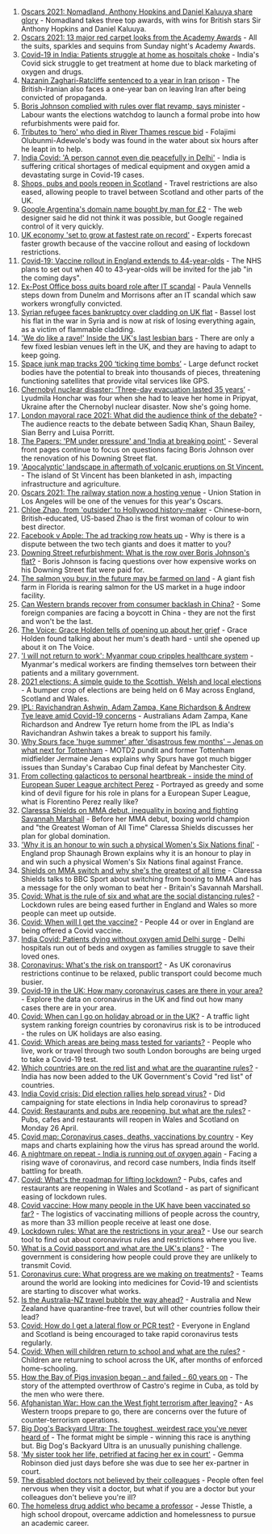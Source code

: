 1. [Oscars 2021: Nomadland, Anthony Hopkins and Daniel Kaluuya share glory](https://www.bbc.co.uk/news/entertainment-arts-56882958) - Nomadland takes three top awards, with wins for British stars Sir Anthony Hopkins and Daniel Kaluuya.
2. [Oscars 2021: 13 major red carpet looks from the Academy Awards](https://www.bbc.co.uk/news/entertainment-arts-56864780) - All the suits, sparkles and sequins from Sunday night's Academy Awards.
3. [Covid-19 in India: Patients struggle at home as hospitals choke](https://www.bbc.co.uk/news/world-asia-india-56882167) - India's Covid sick struggle to get treatment at home due to black marketing of oxygen and drugs.
4. [Nazanin Zaghari-Ratcliffe sentenced to a year in Iran prison](https://www.bbc.co.uk/news/uk-56888938) - The British-Iranian also faces a one-year ban on leaving Iran after being convicted of propaganda.
5. [Boris Johnson complied with rules over flat revamp, says minister](https://www.bbc.co.uk/news/uk-politics-56883078) - Labour wants the elections watchdog to launch a formal probe into how refurbishments were paid for.
6. [Tributes to 'hero' who died in River Thames rescue bid](https://www.bbc.co.uk/news/uk-england-london-56879525) - Folajimi Olubunmi-Adewole's body was found in the water about six hours after he leapt in to help.
7. [India Covid: 'A person cannot even die peacefully in Delhi'](https://www.bbc.co.uk/news/world-asia-india-56882682) - India is suffering critical shortages of medical equipment and oxygen amid a devastating surge in Covid-19 cases.
8. [Shops, pubs and pools reopen in Scotland](https://www.bbc.co.uk/news/uk-scotland-56878753) - Travel restrictions are also eased, allowing people to travel between Scotland and other parts of the UK.
9. [Google Argentina's domain name bought by man for £2](https://www.bbc.co.uk/news/technology-56870270) - The web designer said he did not think it was possible, but Google regained control of it very quickly.
10. [UK economy 'set to grow at fastest rate on record'](https://www.bbc.co.uk/news/business-56885457) - Experts forecast faster growth because of the vaccine rollout and easing of lockdown restrictions.
11. [Covid-19: Vaccine rollout in England extends to 44-year-olds](https://www.bbc.co.uk/news/uk-56880376) - The NHS plans to set out when 40 to 43-year-olds will be invited for the jab "in the coming days".
12. [Ex-Post Office boss quits board role after IT scandal](https://www.bbc.co.uk/news/business-56882496) - Paula Vennells steps down from Dunelm and Morrisons after an IT scandal which saw workers wrongfully convicted.
13. [Syrian refugee faces bankruptcy over cladding on UK flat](https://www.bbc.co.uk/news/business-56778869) - Bassel lost his flat in the war in Syria and is now at risk of losing everything again, as a victim of flammable cladding.
14. ['We do like a rave!' Inside the UK's last lesbian bars](https://www.bbc.co.uk/news/uk-56866034) - There are only a few fixed lesbian venues left in the UK, and they are having to adapt to keep going.
15. [Space junk map tracks 200 ‘ticking time bombs’](https://www.bbc.co.uk/news/science-environment-56845104) - Large defunct rocket bodies have the potential to break into thousands of pieces, threatening functioning satellites that provide vital services like GPS.
16. [Chernobyl nuclear disaster: ‘Three-day evacuation lasted 35 years’](https://www.bbc.co.uk/news/world-europe-56864709) - Lyudmila Honchar was four when she had to leave her home in Pripyat, Ukraine after the Chernobyl nuclear disaster. Now she's going home.
17. [London mayoral race 2021: What did the audience think of the debate?](https://www.bbc.co.uk/news/uk-england-london-56831183) - The audience reacts to the debate between Sadiq Khan, Shaun Bailey, Sian Berry and Luisa Porritt.
18. [The Papers: 'PM under pressure' and 'India at breaking point'](https://www.bbc.co.uk/news/blogs-the-papers-56882822) - Several front pages continue to focus on questions facing Boris Johnson over the renovation of his Downing Street flat.
19. ['Apocalyptic' landscape in aftermath of volcanic eruptions on St Vincent.](https://www.bbc.co.uk/news/world-us-canada-56859335) - The island of St Vincent has been blanketed in ash, impacting infrastructure and agriculture.
20. [Oscars 2021: The railway station now a hosting venue](https://www.bbc.co.uk/news/world-us-canada-56859336) - Union Station in Los Angeles will be one of the venues for this year's Oscars.
21. [Chloe Zhao, from 'outsider' to Hollywood history-maker](https://www.bbc.co.uk/news/entertainment-arts-56828748) - Chinese-born, British-educated, US-based Zhao is the first woman of colour to win best director.
22. [Facebook v Apple: The ad tracking row heats up](https://www.bbc.co.uk/news/technology-56831241) - Why is there is a dispute between the two tech giants and does it matter to you?
23. [Downing Street refurbishment: What is the row over Boris Johnson's flat?](https://www.bbc.co.uk/news/uk-politics-56878663) - Boris Johnson is facing questions over how expensive works on his Downing Street flat were paid for.
24. [The salmon you buy in the future may be farmed on land](https://www.bbc.co.uk/news/business-56829129) - A giant fish farm in Florida is rearing salmon for the US market in a huge indoor facility.
25. [Can Western brands recover from consumer backlash in China?](https://www.bbc.co.uk/news/business-56598884) - Some foreign companies are facing a boycott in China - they are not the first and won't be the last.
26. [The Voice: Grace Holden tells of opening up about her grief](https://www.bbc.co.uk/news/uk-england-essex-56608101) - Grace Holden found talking about her mum's death hard - until she opened up about it on The Voice.
27. ['I will not return to work': Myanmar coup cripples healthcare system](https://www.bbc.co.uk/news/world-asia-56827116) - Myanmar's medical workers are finding themselves torn between their patients and a military government.
28. [2021 elections: A simple guide to the Scottish, Welsh and local elections](https://www.bbc.co.uk/news/uk-politics-56286643) - A bumper crop of elections are being held on 6 May across England, Scotland and Wales.
29. [IPL: Ravichandran Ashwin, Adam Zampa, Kane Richardson & Andrew Tye leave amid Covid-19 concerns](https://www.bbc.co.uk/sport/cricket/56884815) - Australians Adam Zampa, Kane Richardson and Andrew Tye return home from the IPL as India's Ravichandran Ashwin takes a break to support his family.
30. [Why Spurs face 'huge summer' after 'disastrous few months' – Jenas on what next for Tottenham](https://www.bbc.co.uk/sport/football/56881662) - MOTD2 pundit and former Tottenham midfielder Jermaine Jenas explains why Spurs have got much bigger issues than Sunday's Carabao Cup final defeat by Manchester City.
31. [From collecting galacticos to personal heartbreak - inside the mind of European Super League architect Perez](https://www.bbc.co.uk/sport/football/56873046) - Portrayed as greedy and some kind of devil figure for his role in plans for a European Super League, what is Florentino Perez really like?
32. [Claressa Shields on MMA debut, inequality in boxing and fighting Savannah Marshall](https://www.bbc.co.uk/sport/boxing/56775748) - Before her MMA debut, boxing world champion and "the Greatest Woman of All Time" Claressa Shields discusses her plan for global domination.
33. ['Why it is an honour to win such a physical Women's Six Nations final'](https://www.bbc.co.uk/sport/rugby-union/56871532) - England prop Shaunagh Brown explains why it is an honour to play in and win such a physical Women's Six Nations final against France.
34. [Shields on MMA switch and why she's the greatest of all time](https://www.bbc.co.uk/sport/av/boxing/56881603) - Claressa Shields talks to BBC Sport about switching from boxing to MMA and has a message for the only woman to beat her - Britain's Savannah Marshall.
35. [Covid: What is the rule of six and what are the social distancing rules?](https://www.bbc.co.uk/news/uk-51506729) - Lockdown rules are being eased further in England and Wales so more people can meet up outside.
36. [Covid: When will I get the vaccine?](https://www.bbc.co.uk/news/health-55045639) - People 44 or over in England are being offered a Covid vaccine.
37. [India Covid: Patients dying without oxygen amid Delhi surge](https://www.bbc.co.uk/news/56876695) - Delhi hospitals run out of beds and oxygen as families struggle to save their loved ones.
38. [Coronavirus: What's the risk on transport?](https://www.bbc.co.uk/news/health-51736185) - As UK coronavirus restrictions continue to be relaxed, public transport could become much busier.
39. [Covid-19 in the UK: How many coronavirus cases are there in your area?](https://www.bbc.co.uk/news/uk-51768274) - Explore the data on coronavirus in the UK and find out how many cases there are in your area.
40. [Covid: When can I go on holiday abroad or in the UK?](https://www.bbc.co.uk/news/explainers-52646738) - A traffic light system ranking foreign countries by coronavirus risk is to be introduced - the rules on UK holidays are also easing.
41. [Covid: Which areas are being mass tested for variants?](https://www.bbc.co.uk/news/explainers-54872039) - People who live, work or travel through two south London boroughs are being urged to take a Covid-19 test.
42. [Which countries are on the red list and what are the quarantine rules?](https://www.bbc.co.uk/news/explainers-52544307) - India has now been added to the UK Government's Covid "red list" of countries.
43. [India Covid crisis: Did election rallies help spread virus?](https://www.bbc.co.uk/news/56858980) - Did campaigning for state elections in India help coronavirus to spread?
44. [Covid: Restaurants and pubs are reopening, but what are the rules?](https://www.bbc.co.uk/news/business-52977388) - Pubs, cafes and restaurants will reopen in Wales and Scotland on Monday 26 April.
45. [Covid map: Coronavirus cases, deaths, vaccinations by country](https://www.bbc.co.uk/news/world-51235105) - Key maps and charts explaining how the virus has spread around the world.
46. [A nightmare on repeat - India is running out of oxygen again](https://www.bbc.co.uk/news/uk-56841381) - Facing a rising wave of coronavirus, and record case numbers, India finds itself battling for breath.
47. [Covid: What's the roadmap for lifting lockdown?](https://www.bbc.co.uk/news/explainers-52530518) - Pubs, cafes and restaurants are reopening in Wales and Scotland - as part of significant easing of lockdown rules.
48. [Covid vaccine: How many people in the UK have been vaccinated so far?](https://www.bbc.co.uk/news/health-55274833) - The logistics of vaccinating millions of people across the country, as more than 33 million people receive at least one dose.
49. [Lockdown rules: What are the restrictions in your area?](https://www.bbc.co.uk/news/uk-54373904) - Use our search tool to find out about coronavirus rules and restrictions where you live.
50. [What is a Covid passport and what are the UK's plans?](https://www.bbc.co.uk/news/explainers-55718553) - The government is considering how people could prove they are unlikely to transmit Covid.
51. [Coronavirus cure: What progress are we making on treatments?](https://www.bbc.co.uk/news/health-52354520) - Teams around the world are looking into medicines for Covid-19 and scientists are starting to discover what works.
52. [Is the Australia-NZ travel bubble the way ahead?](https://www.bbc.co.uk/news/business-56796943) - Australia and New Zealand have quarantine-free travel, but will other countries follow their lead?
53. [Covid: How do I get a lateral flow or PCR test?](https://www.bbc.co.uk/news/health-51943612) - Everyone in England and Scotland is being encouraged to take rapid coronavirus tests regularly.
54. [Covid: When will children return to school and what are the rules?](https://www.bbc.co.uk/news/education-51643556) - Children are returning to school across the UK, after months of enforced home-schooling.
55. [How the Bay of Pigs invasion began - and failed - 60 years on](https://www.bbc.co.uk/news/world-us-canada-56808455) - The story of the attempted overthrow of Castro's regime in Cuba, as told by the men who were there.
56. [Afghanistan War: How can the West fight terrorism after leaving?](https://www.bbc.co.uk/news/world-asia-56860781) - As Western troops prepare to go, there are concerns over the future of counter-terrorism operations.
57. [Big Dog's Backyard Ultra: The toughest, weirdest race you've never heard of](https://www.bbc.co.uk/sport/56720358) - The format might be simple - winning this race is anything but. Big Dog's Backyard Ultra is an unusually punishing challenge.
58. ['My sister took her life, petrified at facing her ex in court'](https://www.bbc.co.uk/news/uk-56539465) - Gemma Robinson died just days before she was due to see her ex-partner in court.
59. [The disabled doctors not believed by their colleagues](https://www.bbc.co.uk/news/disability-56244376) - People often feel nervous when they visit a doctor, but what if you are a doctor but your colleagues don't believe you're ill?
60. [The homeless drug addict who became a professor](https://www.bbc.co.uk/news/stories-55559382) - Jesse Thistle, a high school dropout, overcame addiction and homelessness to pursue an academic career.
